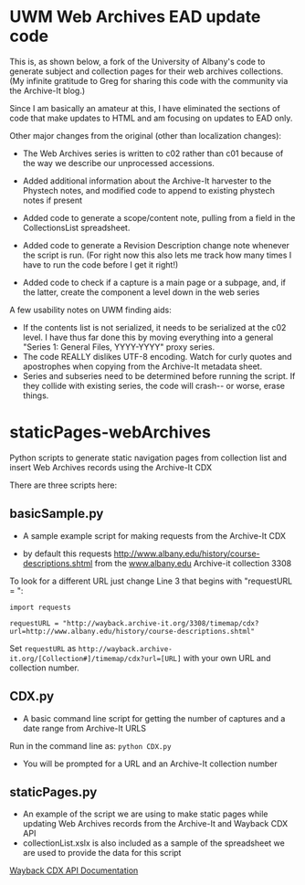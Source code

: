 # UWM Web Archives EAD update code

This is, as shown below, a fork of the University of Albany's code to generate subject and collection pages for their web archives collections. (My infinite gratitude to Greg for sharing this code with the community via the Archive-It blog.)

Since I am basically an amateur at this, I have eliminated the sections of code that make updates to HTML and am focusing on updates to EAD only.

Other major changes from the original (other than localization changes):
+ The Web Archives series is written to c02 rather than c01 because of the way we describe our unprocessed accessions.

+ Added additional information about the Archive-It harvester to the Phystech notes, and modified code to append to existing phystech notes if present

+ Added code to generate a scope/content note, pulling from a field in the CollectionsList spreadsheet.

+ Added code to generate a Revision Description change note whenever the script is run. (For right now this also lets me track how many times I have to run the code before I get it right!)

+ Added code to check if a capture is a main page or a subpage, and, if the latter, create the component a level down in the web series

A few usability notes on UWM finding aids:
+ If the contents list is not serialized, it needs to be serialized at the c02 level. I have thus far done this by moving everything into a general "Series 1: General Files, YYYY-YYYY" proxy series.
+ The code REALLY dislikes UTF-8 encoding. Watch for curly quotes and apostrophes when copying from the Archive-It metadata sheet.
+ Series and subseries need to be determined before running the script. If they collide with existing series, the code will crash-- or worse, erase things.


# staticPages-webArchives
Python scripts to generate static navigation pages from collection list and insert Web Archives records using the Archive-It CDX

There are three scripts here:


basicSample.py
--------------
+ A sample example script for making requests from the Archive-It CDX

+ by default this requests http://www.albany.edu/history/course-descriptions.shtml from the www.albany.edu Archive-it collection 3308

To look for a different URL just change Line 3 that begins with "requestURL = ":

	import requests
	
	requestURL = "http://wayback.archive-it.org/3308/timemap/cdx?url=http://www.albany.edu/history/course-descriptions.shtml"
	

Set `requestURL` as `http://wayback.archive-it.org/[Collection#]/timemap/cdx?url=[URL]` with your own URL and collection number.

CDX.py
------
+ A basic command line script for getting the number of captures and a date range from Archive-It URLS

Run in the command line as: `python CDX.py`

+ You will be prompted for a URL and an Archive-It collection number

staticPages.py
--------------
+ An example of the script we are using to make static pages while updating Web Archives records from the Archive-It and Wayback CDX API
+ collectionList.xslx is also included as a sample of the spreadsheet we are used to provide the data for this script

[Wayback CDX API Documentation](https://github.com/internetarchive/wayback/tree/master/wayback-cdx-server)
